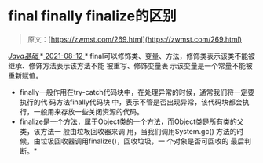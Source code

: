 <!--yml
category: 未分类
date: 0001-01-01 00:00:00
--->

# final finally finalize的区别

> 原文：[https://zwmst.com/269.html](https://zwmst.com/269.html)

   [ *Java基础* ](https://zwmst.com/java%e5%9f%ba%e7%a1%80)*[ <time datetime="2021-08-12T17:08:51+08:00"> 2021-08-12 </time> ](https://zwmst.com/269.html)  *   final可以修饰类、变量、方法，修饰类表示该类不能被继承、修饰方法表示该方法不能 被重写、修饰变量表 示该变量是一个常量不能被重新赋值。
*   finally一般作用在try-catch代码块中，在处理异常的时候，通常我们将一定要执行的代 码方法finally代码块 中，表示不管是否出现异常，该代码块都会执行，一般用来存放一些关闭资源的代码。
*   finalize是一个方法，属于Object类的一个方法，而Object类是所有类的父类，该方法一 般由垃圾回收器来调 用，当我们调用System.gc() 方法的时候，由垃圾回收器调用finalize()，回收垃圾，一 个对象是否可回收的 最后判断。*